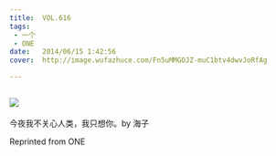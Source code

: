 ```yaml
---
title:	VOL.616
tags:
 - 一个
 - ONE
date:	2014/06/15 1:42:56
cover:	http://image.wufazhuce.com/Fn5uMMGOJZ-muC1btv4dwvJoRfAg

---
```

![](http://image.wufazhuce.com/Fn5uMMGOJZ-muC1btv4dwvJoRfAg)
---

今夜我不关心人类，我只想你。by 海子
 
Reprinted from ONE
